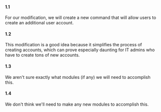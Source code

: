 #### 1.1
For our modification, we will create a new command that will allow users to create an additional user account. 

#### 1.2
This modification is a good idea because it simplifies the process of creating accounts, which can prove especially daunting for IT admins who have to create tons of new accounts.

#### 1.3
We aren't sure exactly what modules (if any) we will need to accomplish this.

#### 1.4
We don't think we'll need to make any new modules to accomplish this.
